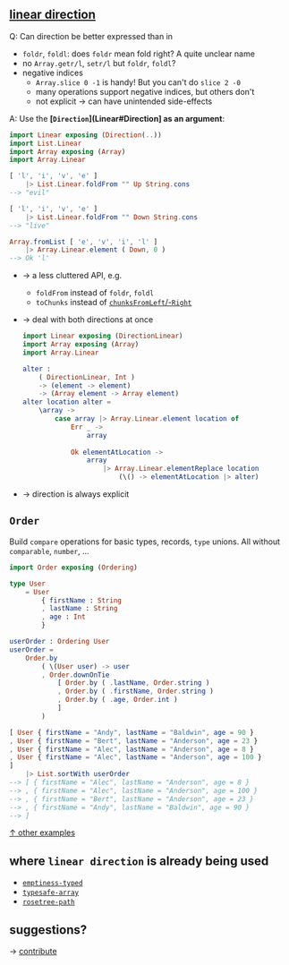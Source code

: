 ## [linear direction](https://dark.elm.dmy.fr/packages/lue-bird/elm-linear-direction/latest/)

Q: Can direction be better expressed than in

  - `foldr`, `foldl`: does `foldr` mean fold right? A quite unclear name
  - no `Array.getr/l`, `setr/l` but `foldr`, `foldl`?
  - negative indices
      - `Array.slice 0 -1` is handy! But you can't do `slice 2 -0`
      - many operations support negative indices, but others don't
      - not explicit → can have unintended side-effects

A: Use the **[`Direction`](Linear#Direction] as an argument**:

```elm
import Linear exposing (Direction(..))
import List.Linear
import Array exposing (Array)
import Array.Linear

[ 'l', 'i', 'v', 'e' ]
    |> List.Linear.foldFrom "" Up String.cons
--> "evil"

[ 'l', 'i', 'v', 'e' ]
    |> List.Linear.foldFrom "" Down String.cons
--> "live"

Array.fromList [ 'e', 'v', 'i', 'l' ]
    |> Array.Linear.element ( Down, 0 )
--> Ok 'l'
```

  - → a less cluttered API, e.g.
      - `foldFrom` instead of `foldr`, `foldl`
      - `toChunks` instead of [`chunksFromLeft`/-`Right`](https://package.elm-lang.org/packages/elm-community/list-split/latest/List-Split)

  - → deal with both directions at once

    ```elm
    import Linear exposing (DirectionLinear)
    import Array exposing (Array)
    import Array.Linear

    alter :
        ( DirectionLinear, Int )
        -> (element -> element)
        -> (Array element -> Array element)
    alter location alter =
        \array ->
            case array |> Array.Linear.element location of
                Err _ ->
                    array
                    
                Ok elementAtLocation ->
                    array
                        |> Array.Linear.elementReplace location
                            (\() -> elementAtLocation |> alter)
    ```

  - → direction is always explicit

## `Order`

Build `compare` operations for basic types, records, `type` unions.
All without `comparable`, `number`, ...

```elm
import Order exposing (Ordering)

type User
    = User
        { firstName : String
        , lastName : String
        , age : Int
        }

userOrder : Ordering User
userOrder =
    Order.by
        ( \(User user) -> user
        , Order.downOnTie
            [ Order.by ( .lastName, Order.string )
            , Order.by ( .firstName, Order.string )
            , Order.by ( .age, Order.int )
            ]
        )

[ User { firstName = "Andy", lastName = "Baldwin", age = 90 }
, User { firstName = "Bert", lastName = "Anderson", age = 23 }
, User { firstName = "Alec", lastName = "Anderson", age = 8 }
, User { firstName = "Alec", lastName = "Anderson", age = 100 }
]
    |> List.sortWith userOrder
--> [ { firstName = "Alec", lastName = "Anderson", age = 8 }
--> , { firstName = "Alec", lastName = "Anderson", age = 100 }
--> , { firstName = "Bert", lastName = "Anderson", age = 23 }
--> , { firstName = "Andy", lastName = "Baldwin", age = 90 }
--> ]
```

[↑ other examples](https://github.com/lue-bird/elm-linear-direction/blob/master/example/src/Card.elm)

## where `linear direction` is already being used

  - [`emptiness-typed`](https://dark.elm.dmy.fr/packages/lue-bird/elm-emptiness-typed/latest/)
  - [`typesafe-array`](https://dark.elm.dmy.fr/packages/lue-bird/elm-typesafe-array/latest/)
  - [`rosetree-path`](https://dark.elm.dmy.fr/packages/lue-bird/elm-rosetree-path/latest/)

## suggestions?

→ [contribute](https://github.com/lue-bird/elm-linear-direction/blob/master/contributing.md)
